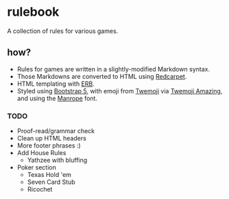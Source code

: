 # rulebook
A collection of rules for various games.

## how?
- Rules for games are written in a slightly-modified Markdown syntax.
- Those Markdowns are converted to HTML using [Redcarpet](https://github.com/vmg/redcarpet).
- HTML templating with [ERB](https://github.com/ruby/erb).
- Styled using [Bootstrap 5](https://getbootstrap.com/), with emoji from [Twemoji](https://github.com/twitter/twemoji) via [Twemoji Amazing](https://github.com/SebastianAigner/twemoji-amazing), and using the [Manrope](https://www.gent.media/manrope) font.

### TODO
- Proof-read/grammar check
- Clean up HTML headers
- More footer phrases :)
- Add House Rules
  - Yathzee with bluffing
- Poker section 
  - Texas Hold 'em
  - Seven Card Stub
  - Ricochet
